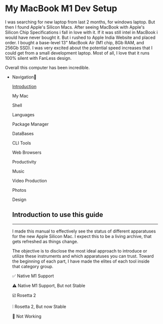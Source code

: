 # My MacBook M1 Dev Setup

I was searching for new laptop from last 2 months, for windows laptop. But then I found Apple's Silicon Macs. After seeing MacBook with Apple's Silicon Chip Specifications i fall in love with it. If it was still intel in MacBook i would have never bought it. But i rushed to Apple India Website and placed order. I bought a base-level 13" MacBook Air (M1 chip, 8Gb RAM, and 256Gb SSD). I was very excited about the potential speed increases that I could get from a small development laptop. Most of all, I love that it runs 100% silent with FanLess design.

Overall this computer has been incredible.

- Navigation🧭

    [Introduction]()

    My Mac

    Shell

    Languages

    Package Manager

    DataBases

    CLI Tools

    Web Browsers

    Productivity

    Music

    Video Production

    Photos

    Design

    ## Introduction to use this guide

    ---

    I made this manual to effectively see the status of different apparatuses for the new Apple Silicon Mac. I expect this to be a living archive, that gets refreshed as things change.

    The objective is to disclose the most ideal approach to introduce or utilize these instruments and which apparatuses you can trust. Toward the beginning of each part, I have made the elites of each tool inside that category group.

    ✅ Native M1 Support

    ⚠️ Native M1 Support, But not Stable

    ☑️ Rosetta 2

    ❕ Rosetta 2, But now Stable

    🚫 Not Working
